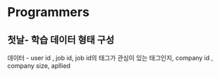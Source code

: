 # Programmers

## 첫날- 학습 데이터 형태 구성
데이터 - user id , job id, job id의 태그가 관심이 있는 태그인지, company id , company size, apllied 
